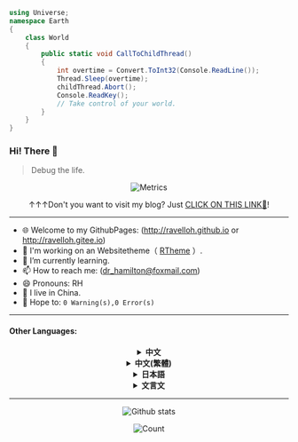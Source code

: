 ```C#
using Universe;
namespace Earth
{
    class World
    {
        public static void CallToChildThread()
        {
            int overtime = Convert.ToInt32(Console.ReadLine());
            Thread.Sleep(overtime);
            childThread.Abort();
            Console.ReadKey();
            // Take control of your world.
        }
    }
}
```

### Hi! There 👋 
> Debug the life.

<div align="center">
  
![Metrics](https://metrics.lecoq.io/ravelloh?template=classic&base.header=0&languages=1&introduction=1&gists=1&followup=1&lines=1&projects=1&discussions=1&notable=1&pagespeed=1&languages.limit=8&languages.sections=most-used&languages.colors=github&languages.threshold=0%25&languages.indepth=false&languages.categories=markup%2C%20programming&languages.recent.categories=markup%2C%20programming&languages.recent.load=300&languages.recent.days=14&introduction.title=true&followup.sections=repositories&projects.limit=4&projects.descriptions=true&notable.repositories=false&pagespeed.url=.user.website&pagespeed.detailed=true&pagespeed.screenshot=true&config.timezone=Asia%2FShanghai&config.display=large)
  
  ↑↑↑Don't you want to visit my blog? Just [CLICK ON THIS LINK🔗](https://ravelloh.github.io)!
</div>

---


- 🌐 Welcome to my GithubPages: (http://ravelloh.github.io or http://ravelloh.gitee.io)
- 🤔 I'm working on an Websitetheme（ [RTheme](https://github.com/ravelloh/rtheme) ）.
- 🌱 I’m currently learning.
- 📫 How to reach me: (dr_hamilton@foxmail.com)
- 😄 Pronouns: RH
- 📡 I live in China.
- 💭 Hope to: `0 Warning(s),0 Error(s)`
---
#### Other Languages:

<details>
  
  <summary align="center"> <b> 中文 </b> </summary>
  
- 🌐 欢迎来到我的GithubPages: (http://ravelloh.github.io or http://ravelloh.gitee.io)
- 🤔 我正在完善一款网页主题（ [RTheme](https://github.com/ravelloh/rtheme) ）。
- 🌱 我正在学习。
- 📫 如何联系我: (dr_hamilton@foxmail.com)
- 😄 代称: RH
- 📡 我住在天朝。
- 💭 希望: `0 Warning(s),0 Error(s)`

 </details>
 
 <details>
  
  <summary align="center"> <b> 中文(繁體) </b> </summary>
  
- 🌐 歡迎來到我的GithubPages: (http://ravelloh.github.io or http://ravelloh.gitee.io)
- 🤔 我正在完善一款網頁主題（ [RTheme](https://github.com/ravelloh/rtheme) ）。
- 🌱 我正在學習。
- 📫 如何聯系我: (dr_hamilton@foxmail.com)
- 😄 代稱: RH
- 📡 我住在中國。
- 💭 希望: `0 Warning(s),0 Error(s)`

 </details>
<details>
  
  <summary align="center"> <b> 日本語 </b> </summary>
  
- 🌐 いらっしゃいませGithubPages: (http://ravelloh.github.io or http://ravelloh.gitee.io)
- 🤔 私はホームページのテーマを作っています（ [RTheme](https://github.com/ravelloh/rtheme) ）。
- 🌱 勉強しています。
- 📫 どう連絡しますか: (dr_hamilton@foxmail.com)
- 😄 代名詞: RH
- 📡 私は中国に住んでいます。
- 💭 希望: `0 Warning(s),0 Error(s)`

 </details>
 
 <details>
  
  <summary align="center"> <b> 文言文 </b> </summary>
  
> 盖以搞笑之
  
- 🌐 迎至吾之GithubPages: (http://ravelloh.github.io or http://ravelloh.gitee.io)
- 🤔 吾方为一款网页主题（ [RTheme](https://github.com/ravelloh/rtheme) ）。
- 🌱 我方学。
- 📫 如何通吾: (dr_hamilton@foxmail.com)
- 😄 代称: RH
- 📡 我住在中国。
- 💭 愿: `0 Warning(s),0 Error(s)`
![](https://visitor-badge.glitch.me/badge?page_id=RavelloH.readme)
 </details>
 
---
<div align="center">

![Github stats](https://github-readme-stats.vercel.app/api?username=RavelloH&include_all_commits=true&show_icons=true)
    
![Count](https://count.getloli.com/get/@ravelloh?theme=rule34)
</div>

